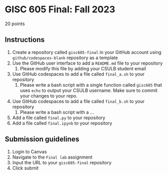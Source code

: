 # GISC 605 Final: Fall 2023
20 points

## Instructions
1. Create a repository called `gisc605-final` in your GitHub account using `github/codespaces-blank` repository as a template
2. Use the GitHub user interface to add a `README.md` file to your repository
    1. Please modify this file by adding your CSULB student email
4. Use GitHub codespaces to add a file called `final_a.sh` to your repository
    1. Please write a bash script with a single function called `gisc605` that uses `echo` to output your CSULB username. Make sure to commit your changes to your repo. 
5. Use GitHub codespaces to add a file called `final_b.sh` to your repository
    1. Please write a bash script with a ...
7. Add a file called `final.py` to your repository
8. Add a file called `final.ipynb` to your repository

## Submission guidelines
1. Login to Canvas
1. Navigate to the `Final lab` assignment
1. Input the URL to your `gisc605-final` repository
1. Click submit

